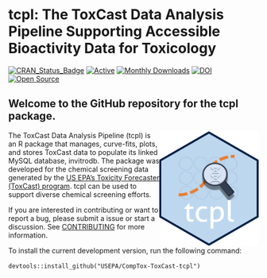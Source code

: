 
<!-- README.md is generated from README.Rmd. Please edit that file -->

# tcpl: The ToxCast Data Analysis Pipeline Supporting Accessible Bioactivity Data for Toxicology

<!-- badges: start -->

[![CRAN_Status_Badge](https://www.r-pkg.org/badges/version/tcpl)](https://cran.r-project.org/package=tcpl)
[![Active](http://img.shields.io/badge/Status-Active-green.svg)](https://tterb.github.io)
[![Monthly
Downloads](https://cranlogs.r-pkg.org/badges/last-month/tcpl?color=7BAFD4)](https://cranlogs.r-pkg.org/badges/last-month/tcpl?color=7BAFD4)
[![DOI](https://zenodo.org/badge/doi/%2010.32614/CRAN.package.tcpl.svg)](http://dx.doi.org/10.32614/CRAN.package.tcpl)
[![Open
Source](https://badges.frapsoft.com/os/v1/open-source.svg?v=103)](https://opensource.org/)

<!-- badges: end -->

## Welcome to the GitHub repository for the tcpl package.

<a href="https://cran.r-project.org/web/packages/tcpl/index.html"><img src="vignettes/img/tcpl_hex.png" width="200" align="right" /></a>

The ToxCast Data Analysis Pipeline (tcpl) is an R package that manages,
curve-fits, plots, and stores ToxCast data to populate its linked MySQL
database, invitrodb. The package was developed for the chemical
screening data generated by the [US EPA’s Toxicity Forecaster (ToxCast)
program](https://www.epa.gov/chemical-research/toxicity-forecasting).
tcpl can be used to support diverse chemical screening efforts.

If you are interested in contributing or want to report a bug, please
submit a issue or start a discussion. See
[CONTRIBUTING](CONTRIBUTING.md) for more information.

To install the current development version, run the following command:

    devtools::install_github("USEPA/CompTox-ToxCast-tcpl")
